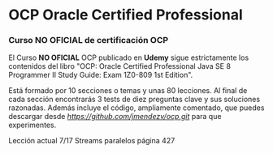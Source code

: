 # OCP Oracle Certified Professional
### Curso NO OFICIAL de certificación OCP

El Curso **NO OFICIAL** OCP publicado en **Udemy** sigue estrictamente los contenidos del libro "OCP: Oracle Certified Professional Java SE 8 Programmer II Study Guide: Exam 1Z0-809 1st Edition". 

Está formado por 10 secciones o temas y unas 80 lecciones. Al final de cada sección encontrarás 3 tests de diez preguntas clave y sus soluciones razonadas. Además incluye el código, ampliamente comentado, que puedes descargar desde *https://github.com/jmendezv/ocp.git* para que experimentes.


Lección actual 7/17 Streams paralelos página 427
